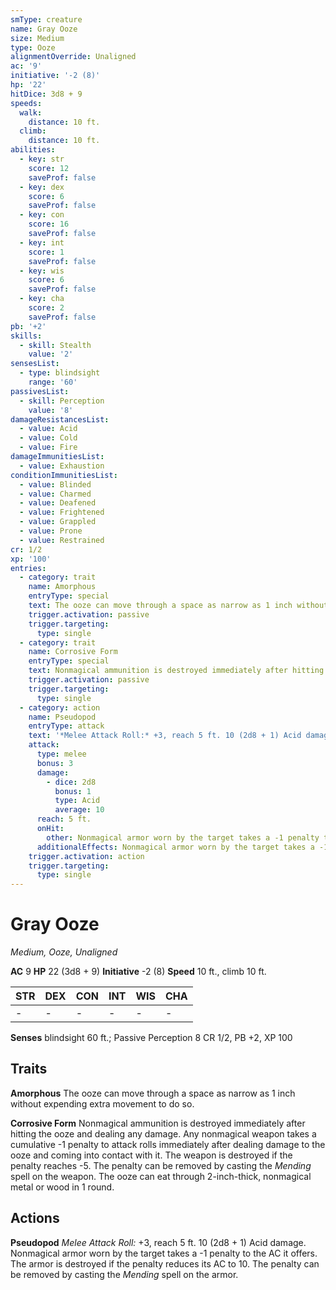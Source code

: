 ```yaml
---
smType: creature
name: Gray Ooze
size: Medium
type: Ooze
alignmentOverride: Unaligned
ac: '9'
initiative: '-2 (8)'
hp: '22'
hitDice: 3d8 + 9
speeds:
  walk:
    distance: 10 ft.
  climb:
    distance: 10 ft.
abilities:
  - key: str
    score: 12
    saveProf: false
  - key: dex
    score: 6
    saveProf: false
  - key: con
    score: 16
    saveProf: false
  - key: int
    score: 1
    saveProf: false
  - key: wis
    score: 6
    saveProf: false
  - key: cha
    score: 2
    saveProf: false
pb: '+2'
skills:
  - skill: Stealth
    value: '2'
sensesList:
  - type: blindsight
    range: '60'
passivesList:
  - skill: Perception
    value: '8'
damageResistancesList:
  - value: Acid
  - value: Cold
  - value: Fire
damageImmunitiesList:
  - value: Exhaustion
conditionImmunitiesList:
  - value: Blinded
  - value: Charmed
  - value: Deafened
  - value: Frightened
  - value: Grappled
  - value: Prone
  - value: Restrained
cr: 1/2
xp: '100'
entries:
  - category: trait
    name: Amorphous
    entryType: special
    text: The ooze can move through a space as narrow as 1 inch without expending extra movement to do so.
    trigger.activation: passive
    trigger.targeting:
      type: single
  - category: trait
    name: Corrosive Form
    entryType: special
    text: Nonmagical ammunition is destroyed immediately after hitting the ooze and dealing any damage. Any nonmagical weapon takes a cumulative -1 penalty to attack rolls immediately after dealing damage to the ooze and coming into contact with it. The weapon is destroyed if the penalty reaches -5. The penalty can be removed by casting the *Mending* spell on the weapon. The ooze can eat through 2-inch-thick, nonmagical metal or wood in 1 round.
    trigger.activation: passive
    trigger.targeting:
      type: single
  - category: action
    name: Pseudopod
    entryType: attack
    text: '*Melee Attack Roll:* +3, reach 5 ft. 10 (2d8 + 1) Acid damage. Nonmagical armor worn by the target takes a -1 penalty to the AC it offers. The armor is destroyed if the penalty reduces its AC to 10. The penalty can be removed by casting the *Mending* spell on the armor.'
    attack:
      type: melee
      bonus: 3
      damage:
        - dice: 2d8
          bonus: 1
          type: Acid
          average: 10
      reach: 5 ft.
      onHit:
        other: Nonmagical armor worn by the target takes a -1 penalty to the AC it offers. The armor is destroyed if the penalty reduces its AC to 10. The penalty can be removed by casting the *Mending* spell on the armor.
      additionalEffects: Nonmagical armor worn by the target takes a -1 penalty to the AC it offers. The armor is destroyed if the penalty reduces its AC to 10. The penalty can be removed by casting the *Mending* spell on the armor.
    trigger.activation: action
    trigger.targeting:
      type: single
---
```


# Gray Ooze
*Medium, Ooze, Unaligned*

**AC** 9
**HP** 22 (3d8 + 9)
**Initiative** -2 (8)
**Speed** 10 ft., climb 10 ft.

| STR | DEX | CON | INT | WIS | CHA |
| --- | --- | --- | --- | --- | --- |
| - | - | - | - | - | - |

**Senses** blindsight 60 ft.; Passive Perception 8
CR 1/2, PB +2, XP 100

## Traits

**Amorphous**
The ooze can move through a space as narrow as 1 inch without expending extra movement to do so.

**Corrosive Form**
Nonmagical ammunition is destroyed immediately after hitting the ooze and dealing any damage. Any nonmagical weapon takes a cumulative -1 penalty to attack rolls immediately after dealing damage to the ooze and coming into contact with it. The weapon is destroyed if the penalty reaches -5. The penalty can be removed by casting the *Mending* spell on the weapon. The ooze can eat through 2-inch-thick, nonmagical metal or wood in 1 round.

## Actions

**Pseudopod**
*Melee Attack Roll:* +3, reach 5 ft. 10 (2d8 + 1) Acid damage. Nonmagical armor worn by the target takes a -1 penalty to the AC it offers. The armor is destroyed if the penalty reduces its AC to 10. The penalty can be removed by casting the *Mending* spell on the armor.
